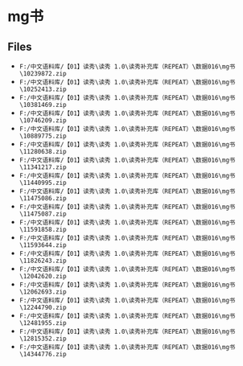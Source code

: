 # mg书

## Files

- `F:/中文语料库/【01】读秀\读秀 1.0\读秀补充库（REPEAT）\数据016\mg书\10239872.zip`
- `F:/中文语料库/【01】读秀\读秀 1.0\读秀补充库（REPEAT）\数据016\mg书\10252413.zip`
- `F:/中文语料库/【01】读秀\读秀 1.0\读秀补充库（REPEAT）\数据016\mg书\10381469.zip`
- `F:/中文语料库/【01】读秀\读秀 1.0\读秀补充库（REPEAT）\数据016\mg书\10746209.zip`
- `F:/中文语料库/【01】读秀\读秀 1.0\读秀补充库（REPEAT）\数据016\mg书\10889775.zip`
- `F:/中文语料库/【01】读秀\读秀 1.0\读秀补充库（REPEAT）\数据016\mg书\11280638.zip`
- `F:/中文语料库/【01】读秀\读秀 1.0\读秀补充库（REPEAT）\数据016\mg书\11341217.zip`
- `F:/中文语料库/【01】读秀\读秀 1.0\读秀补充库（REPEAT）\数据016\mg书\11440995.zip`
- `F:/中文语料库/【01】读秀\读秀 1.0\读秀补充库（REPEAT）\数据016\mg书\11475086.zip`
- `F:/中文语料库/【01】读秀\读秀 1.0\读秀补充库（REPEAT）\数据016\mg书\11475087.zip`
- `F:/中文语料库/【01】读秀\读秀 1.0\读秀补充库（REPEAT）\数据016\mg书\11591858.zip`
- `F:/中文语料库/【01】读秀\读秀 1.0\读秀补充库（REPEAT）\数据016\mg书\11593644.zip`
- `F:/中文语料库/【01】读秀\读秀 1.0\读秀补充库（REPEAT）\数据016\mg书\11826243.zip`
- `F:/中文语料库/【01】读秀\读秀 1.0\读秀补充库（REPEAT）\数据016\mg书\12042620.zip`
- `F:/中文语料库/【01】读秀\读秀 1.0\读秀补充库（REPEAT）\数据016\mg书\12062693.zip`
- `F:/中文语料库/【01】读秀\读秀 1.0\读秀补充库（REPEAT）\数据016\mg书\12244790.zip`
- `F:/中文语料库/【01】读秀\读秀 1.0\读秀补充库（REPEAT）\数据016\mg书\12481955.zip`
- `F:/中文语料库/【01】读秀\读秀 1.0\读秀补充库（REPEAT）\数据016\mg书\12815352.zip`
- `F:/中文语料库/【01】读秀\读秀 1.0\读秀补充库（REPEAT）\数据016\mg书\14344776.zip`
